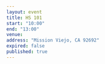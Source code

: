 ```yaml
---
layout: event
title: HS 101
start: "10:00"
end: "13:00"
venue: 
address: "Mission Viejo, CA 92692"
expired: false
published: true
---
```

<script type="text/javascript" src="http://www.jotform.us/form/50900459119151"></script>

